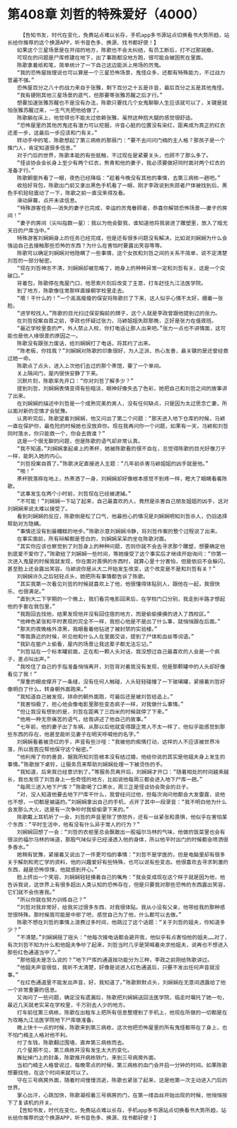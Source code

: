 # 第408章 刘哲的特殊爱好（4000）
        【告知书友，时代在变化，免费站点难以长存，手机app多书源站点切换看书大势所趋，站长给你推荐的这个换源APP，听书音色多、换源、找书都好使！】
       如果这个三星场景是在开阔的地方，陈歌也不会太纠结，有员工断后，打不过那就撤。
       可现在的问题是尸库修建在地下，出了事跑都没地方跑，很可能会被困死在里面。
       陈歌拿着纸和笔，简单统计了一下自己这边能派上用场的厉鬼。
       “我的恐怖屋按理说也可以算是一个三星恐怖场景，鬼怪众多，还都有特殊能力，不过战力普遍不强。”
       恐怖屋百分之八十的战力来自于张雅，剩下百分之十五是许音，最后百分之五是其他鬼怪。
       “我有硬刚其他三星场景的底气，但那要等张雅苏醒之后才行。”
       想要加速张雅苏醒也不是没有办法，陈歌只要找几个女鬼聊聊人生应该就可以了，关键是就怕张雅苏醒过来，一生气先把他给做了。
       陈歌躺在床上，他觉得也不能太过依赖张雅，虽然这种抱大腿的感觉很舒适。
       “恐怖屋里的其他厉鬼还有潜力可以挖掘，许音心脏的位置没有染红，距离成为真正的红衣还差一步，这最后一步应该和门有关。”
       转动手中的笔，陈歌想起了第三病栋的那扇门：“要不去问问门楠的主人格？那孩子是一个推门人，肯定知道很多信息。”
       对于门后的世界，陈歌本能的有些抵触，不过现在是紧要关头，也顾不了那么多了。
       “怪谈协会会长身上至少有两个红衣，熊青和他的妻子，我必须要做好同时面对两个红衣的准备才行。”
       陈歌朝窗外看了一眼，夜色已经降临：“趁着今晚没有其他的事情，去第三病栋一趟吧。”
       收拾好背包，陈歌出门前又拿出黑色手机看了一眼，刚才李政说到失踪者尸体被找到后，黑色手机轻轻震动了一下，陈歌之前一直没来得及看。
       滑动屏幕，点开未读信息。
       “特殊游客任务——消失的妻子已完成，幸运的厉鬼眷顾者，恭喜你解锁恐怖场景——妻子的房间！”
       “妻子的房间（尖叫指数一星）：我以为他会娶我，谁知道他将我装进了雕塑里，放入了暗无天日的尸库当中。”
       特殊游客刘娴娴身上的任务已经完成，但是还有很多问题没有解决，比如说刘娴娴为什么会强迫自己去接触那些恐怖的东西？为什么在害怕时要露出笑容等等。
       陈歌可以确定刘娴娴对他隐瞒了一些事情，这个女孩和刘哲之间的关系不简单，说不定清楚刘哲的一部分秘密。
       “现在刘哲神志不清，刘娴娴却被忽略了，她身上的种种异常一定和刘哲有关，这是一个突破口。”
       背着包，陈歌停在鬼屋门口，他思索片刻后改变了主意，打车赶往九江法医学院。
       到了地方，陈歌像往常那样直接朝学校里走去。
       “喂！干什么的！”一个高高瘦瘦的保安将陈歌拦了下来，这人似乎心情不太好，绷着一张脸。
       “进学校找人。”陈歌的目光扫过保安胸前的牌子，这个人就是李政曾跟他提到过的张力。
       在刘哲投案自首之前，李政也怀疑过张力，马颖姐姐失踪那晚，正好是张力在值夜班。
       “最近学校里查的严，外人禁止入校，你打电话让那人出来吧。”张力一点也不讲情面，这可能也是他人缘很差的原因之一。
       陈歌没有跟张力废话，给刘娴娴打了电话，将其约了出来。
       “陈老板，你找我？”刘娴娴对陈歌的印象很好，为人正派、热心友善，最关键的是还曾经救过她一命。
       陈歌点了点头，进入上次他们去过的那个茶馆，要了一个单间。
       关上隔间门，屋内很快安静了下来。
       沉默片刻，陈歌率先开口：“你对刘哲了解多少？”
       提到刘哲，刘娴娴表情变得有些暗淡，眼神好像失去了色彩，她把自己和刘哲之间的故事讲了出来。
       在刘娴娴的描述中刘哲是一个成熟完美的男人，没有任何缺点，只是因为太过思念亡妻，所以面对新的恋情才会犹豫。
       认真听完后，陈歌望着刘娴娴，他又问出了第二个问题：“那天进入地下仓库的时候，马颖一直在保护你，最危险的时候她也没放弃你。现在我再问你一个问题，如果有一天，马颖和刘哲同时落水，你只能救一个，你会去救谁？”
       这是一个很无聊的问题，但是陈歌的语气却非常认真。
       “我不知道。”刘娴娴拿起桌上的茶杯，她被陈歌看的很不自在，总觉得陈歌的目光好像刀子一样，能刺入她的内心。
       “刘哲投案自首了。”陈歌决定直接进入主题：“几年前杀害马颖姐姐的凶手就是他。”
       “啪！”
       茶杯脱落摔在地上，热茶洒了一身，刘娴娴却好像根本感觉不到疼一样，瞪大了眼睛看着陈歌。
       “这事发生在两个小时前，刘哲现在已经被逮捕。”
       “不可能！”刘娴娴一下站了起来，自己最喜欢的人，竟然是杀害自己朋友姐姐的凶手，这对刘娴娴来说太难以接受了。
       看到刘娴娴的反应，陈歌倒是松了口气，他最担心的情况是刘娴娴明知刘哲杀人，仍旧选择帮助对方隐瞒。
       “事情还没有到最糟糕的地步。”陈歌示意刘娴娴冷静，将刘哲作案的整个过程说了出来。
       在事实面前，所有辩解都是苍白的，刘娴娴呆呆的坐在陈歌对面。
       “其实你应该也察觉到了刘哲身上的种种问题，否则你就不会去寻求那个雕塑，想要确定他到底爱不爱你了。”陈歌给了刘娴娴一些时间，等她接受了这个事实后才继续开始询问：“你第一次进入鬼屋的时候我就发现，你在面对畏惧的东西时，就算心里十分害怕，但是依旧不会躲闪，甚至脸上还会露出笑容。马颖说你是从大二开始发生改变，这个改变是不是和刘哲有关？”
       刘娴娴许久之后轻轻点头，她把所有事情都告诉了陈歌。
       “其实我第一次看见刘哲的时候就喜欢上了他，他很懂得体贴别人，跟他在一起，我很快乐、也很满足。”
       “直到大二下学期的一个晚上，我们看完电影回来后，在学校门口分别，我走到半路才想起他的手套在我包里。”
       “我跑回去找他，结果发现他并没有回住宿的地方，而是偷偷摸摸的进入了西校区。”
       “他神色紧张和平时表现的完全不一样，我担心他是不是出了什么事，就悄悄跟在后面。”
       “那天的夜晚格外漆黑，我眼看着他钻进了被封禁的实验楼。”
       “等我靠近的时候，听见他和什么人在里面交谈，提到了尸体和血丝等词语。”
       “我趴在窗户上偷看，屋内的场景让我这辈子都无法忘记。”
       “刘哲站在一个标本罐前面，正在和一颗人头对话，我没想过自己最喜欢的人会是一个疯子，差点叫出声。”
       “我咬住了自己的手指准备悄悄离开，刘哲背对着我没有发现，但是那颗罐中的人头却好像看见了我！”
       “厚重的眼皮撑开了一条缝，没有任何人触碰，人头轻轻碰撞了一下玻璃罐，紧接着刘哲好像明白了什么，转身朝外面跑来。”
       “我知道自己被发现，拼命的朝外面跑，可最后还是被刘哲给追上。”
       “我害怕极了，担心他会像电影里那些变态疯子一样，对我做什么事情。”
       “但让我没有想到的是，刘哲在距离了三四米的时候就停了下来。”
       “他用一种无奈痛苦的语气，给我讲述了他自己的故事。”
       “七年前，他的妻子出了车祸，从那以后他就变得跟正常人不太一样了，他似乎能感觉到那些东西的存在，他甚至能听见妻子在明天呼喊他的名字。”
       刘娴娴看着被烫红的手，声音有些沙哑：“我被他的痴情打动，这样的人不应该被世界冷落，所以我答应帮他保守这个秘密。”
       “他利用了你的善良，据我所知刘哲根本没有结过婚，他给你说的其实是他姐夫身上发生的事情。”陈歌按下桌铃，让服务员来帮助刘娴娴处理一下被烫伤的手。
       “我知道，后来我已经意识到了。”等服务员离开后，刘娴娴才开口：“随着相处的时间越来越长，我也发现了刘哲身上一些奇怪的地方，比如说他每周三都会进入地下尸库一趟。”
       “每周三进入地下尸库？”陈歌喝了口茶水，周三正是怪谈协会聚会的日子。
       “对，没人知道他要去地下尸库干什么，我曾经问过他，但每次询问他都会大发雷霆，说他也不想，一切都是被逼的。”刘娴娴拿出自己的手机，点开了其中一段录音：“我不明白他为什么会发那么大火，这是有一次争吵时我偷偷录下来的。”
       陈歌戴上耳机听了一会，刘哲的声音里除了愤怒外，还有一丝紧张和畏惧，他似乎在害怕某个东西：“平时生活中，他有没有什么异于常人的行为？”
       刘娴娴回想了一会：“刘哲的衣柜里总会飘散出一股福尔马林的气味，他做的饭菜里也会有很淡的福尔马林的味道，那股气味似乎已经浸透入他的身体，所以他平时出门的时候都会喷洒很多香水。”
       她稍有犹豫，紧接着又说出了一件更可怕的事情：“刘哲不是学医的，但是电脑里却有很多关于解剖和死亡学的资料，他的兴趣爱好有些特殊，也可以说有些变态。他很喜欢去寻求刺激的东西，越是恐怖惊悚，他就感到开心。”
       脸上挤出一个笑容，刘娴娴轻轻摸着自己的嘴角：“我会变成现在这个样子就是因为他，他告诉我说，这世界上有很多超出人类认知的恐怖存在，但是只要我对那些恐怖的东西露出笑容，它们就不会伤害我。”
       “所以你就在努力训练自己？”
       “刘哲对我非常好，给我买过很多东西，对我很体贴。我从小没有父亲，他带给我的那种感觉很特殊。那时候我可能是中邪了吧，感觉自己为了他，什么都可以去做。”
       陈歌不想在刘哲的事情上浪费过多时间，他跳过了这个话题：“关于刘哲的姐夫，你知道多少？”
       “不清楚。”刘娴娴摇了摇头：“他每次接电话都会避开我，他似乎有点害怕他的姐夫……对了，有次刘哲不知为什么和他姐夫争吵了起来，刘哲当时几乎是哭喊着央求他姐夫，说再也不想进入那些红色通道当中了。”
       “那他姐夫是怎么说的？”地下尸库的通道按功能分为三种，李政之前刚给陈歌讲过。
       “他姐夫声音很低，我听不太清楚，好像是说进入红色通道后，只要不发出任何声音就没事。”
       “在红色通道里不能发出声音，好，我知道了。”陈歌默默点头，刘娴娴在无意间透露给了他一个非常重要的信息。
       又询问了一些问题，确定没有遗漏后，陈歌把刘娴娴送回法医学院，临走时嘱托了她一句，最近几天就老实呆在学校里，千万别去人少的地方。
       打车前往第三病栋，陈歌在出租车上把所有信息整理到了手机上，他现在所做的一切都是在为攻略九江法医学院地下尸库做准备。
       晚上快十一点的时候，陈歌来到第三病栋，这次他把恐怖屋里的所有鬼怪都带在了身上，也不怕门楠主人格对他不利。
       付了车钱，陈歌翻过围墙，直奔第三病栋而去。
       几个星期不见，第三病栋并没有发生太大的变化。
       撕扯掉门上的封条，陈歌推开病栋铁门，来到三号病房外面。
       当初门楠主人格曾说过，每晚零点的时候，第三病栋的血门会开启一分钟的时间。如果陈歌想要找他，在这个时间来就可以了。
       守在三号病房外面，随着时间慢慢流逝，陈歌也紧张了起来，这是他第一次主动进入门后的世界。
       掌心出汗，心跳加快，陈歌凝视着三号病房的门，在第一缕血丝开始出现的时候，他悄悄按下了复读机的开关。
       【告知书友，时代在变化，免费站点难以长存，手机app多书源站点切换看书大势所趋，站长给你推荐的这个换源APP，听书音色多、换源、找书都好使！】